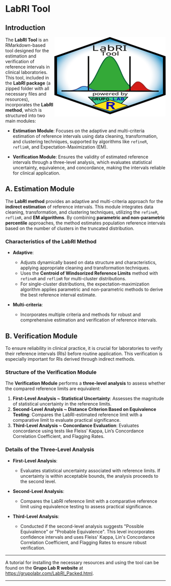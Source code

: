 # LabRI Tool

## Introduction

<img src="www/Logo.svg" width="350px" height="250px" align="right"/>

The **LabRI Tool** is an RMarkdown-based tool designed for the estimation and verification of reference intervals in clinical laboratories. This tool, included in the **LabRI package** (a zipped folder with all necessary files and resources), incorporates the **LabRI method**, which is structured into two main modules:

- **Estimation Module**: Focuses on the adaptive and multi-criteria estimation of reference intervals using data cleaning, transformation, and clustering techniques, supported by algorithms like `refineR`, `reflimR`, and Expectation-Maximization (EM).
  
- **Verification Module**: Ensures the validity of estimated reference intervals through a three-level analysis, which evaluates statistical uncertainty, equivalence, and concordance, making the intervals reliable for clinical application.

## A. Estimation Module

The **LabRI method** provides an adaptive and multi-criteria approach for the **indirect estimation** of reference intervals. This module integrates data cleaning, transformation, and clustering techniques, utilizing the `refineR`, `reflimR`, and **EM algorithms**. By combining **parametric and non-parametric percentile** approaches, the method estimates population reference intervals based on the number of clusters in the truncated distribution.

### Characteristics of the LabRI Method

- **Adaptive**: 
  - Adjusts dynamically based on data structure and characteristics, applying appropriate cleaning and transformation techniques.
  - Uses the **Centroid of Windsorized Reference Limits** method with `refineR` and `reflimR` for multi-cluster distributions.
  - For single-cluster distributions, the expectation-maximization algorithm applies parametric and non-parametric methods to derive the best reference interval estimate.

- **Multi-criteria**:
  - Incorporates multiple criteria and methods for robust and comprehensive estimation and verification of reference intervals.

## B. Verification Module

To ensure reliability in clinical practice, it is crucial for laboratories to verify their reference intervals (RIs) before routine application. This verification is especially important for RIs derived through indirect methods.

### Structure of the Verification Module

The **Verification Module** performs a **three-level analysis** to assess whether the compared reference limits are equivalent:

1. **First-Level Analysis ~ Statistical Uncertainty**: Assesses the magnitude of statistical uncertainty in the reference limits.
2. **Second-Level Analysis ~ Distance Criterion Based on Equivalence Testing**: Compares the LabRI-estimated reference limit with a comparative limit to evaluate practical significance.
3. **Third-Level Analysis ~ Concordance Evaluation**: Evaluates concordance using tests like Fleiss’ Kappa, Lin’s Concordance Correlation Coefficient, and Flagging Rates.

### Details of the Three-Level Analysis

- **First-Level Analysis**:
  - Evaluates statistical uncertainty associated with reference limits. If uncertainty is within acceptable bounds, the analysis proceeds to the second level.

- **Second-Level Analysis**:
  - Compares the LabRI reference limit with a comparative reference limit using equivalence testing to assess practical significance.

- **Third-Level Analysis**:
  - Conducted if the second-level analysis suggests "Possible Equivalence" or "Probable Equivalence". This level incorporates confidence intervals and uses Fleiss' Kappa, Lin's Concordance Correlation Coefficient, and Flagging Rates to ensure robust verification.

---

A tutorial for installing the necessary resources and using the tool can be found on the **Grupo Lab R website** at https://grupolabr.com/LabRI_Packed.html.

---
